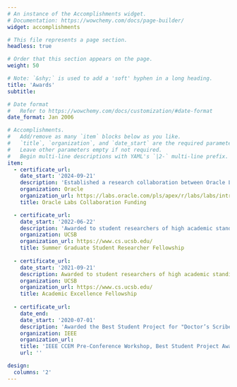 ```yaml
---
# An instance of the Accomplishments widget.
# Documentation: https://wowchemy.com/docs/page-builder/
widget: accomplishments

# This file represents a page section.
headless: true

# Order that this section appears on the page.
weight: 50

# Note: `&shy;` is used to add a 'soft' hyphen in a long heading.
title: 'Awards'
subtitle:

# Date format
#   Refer to https://wowchemy.com/docs/customization/#date-format
date_format: Jan 2006

# Accomplishments.
#   Add/remove as many `item` blocks below as you like.
#   `title`, `organization`, and `date_start` are the required parameters.
#   Leave other parameters empty if not required.
#   Begin multi-line descriptions with YAML's `|2-` multi-line prefix.
item:
  - certificate_url:
    date_start: '2024-09-21'
    description: 'Established a research collaboration between Oracle Labs and UCSB, securing funding and resources for the duration of collaboration'
    organization: Oracle
    organization_url: https://labs.oracle.com/pls/apex/r/labs/labs/intro
    title: Oracle Labs Collaboration Funding

  - certificate_url:
    date_start: '2022-06-22'
    description: 'Awarded to student researchers of high academic standing for summer research at UCSB'
    organization: UCSB
    organization_url: https://www.cs.ucsb.edu/
    title: Summer Graduate Student Researcher Fellowship
    
  - certificate_url:
    date_start: '2021-09-21'
    description: Awarded to student researchers of high academic standing at UCSB
    organization: UCSB
    organization_url: https://www.cs.ucsb.edu/
    title: Academic Excellence Fellowship
    
  - certificate_url: 
    date_end:
    date_start: '2020-07-01'
    description: 'Awarded the Best Student Project for "Doctor’s Scribe", an application to help doctors reduce time spent on reading and writing long reports by recording, summarising and auto-filling reports.'
    organization: IEEE
    organization_url: 
    title: 'IEEE CCEM Pre-Conference Workshop, Best Student Project Award'
    url: ''

design:
  columns: '2'
---
```

